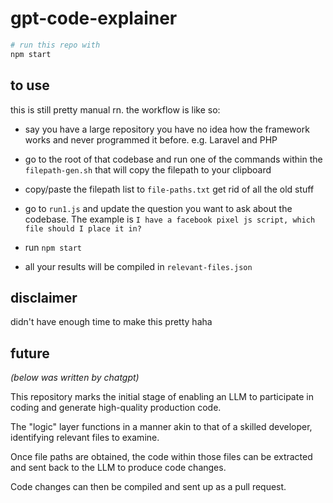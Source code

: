 # gpt-code-explainer

```bash
# run this repo with
npm start
```

## to use

this is still pretty manual rn. the workflow is like so:

- say you have a large repository you have no idea how the framework works and never programmed it before. e.g. Laravel and PHP

- go to the root of that codebase and run one of the commands within the `filepath-gen.sh` that will copy the filepath to your clipboard

- copy/paste the filepath list to `file-paths.txt` get rid of all the old stuff

- go to `run1.js` and update the question you want to ask about the codebase. The example is `I have a facebook pixel js script, which file should I place it in?`

- run `npm start`

- all your results will be compiled in `relevant-files.json`

## disclaimer

didn't have enough time to make this pretty haha

## future

_(below was written by chatgpt)_

This repository marks the initial stage of enabling an LLM to participate in coding and generate high-quality production code. 

The "logic" layer functions in a manner akin to that of a skilled developer, identifying relevant files to examine. 

Once file paths are obtained, the code within those files can be extracted and sent back to the LLM to produce code changes.

Code changes can then be compiled and sent up as a pull request.
